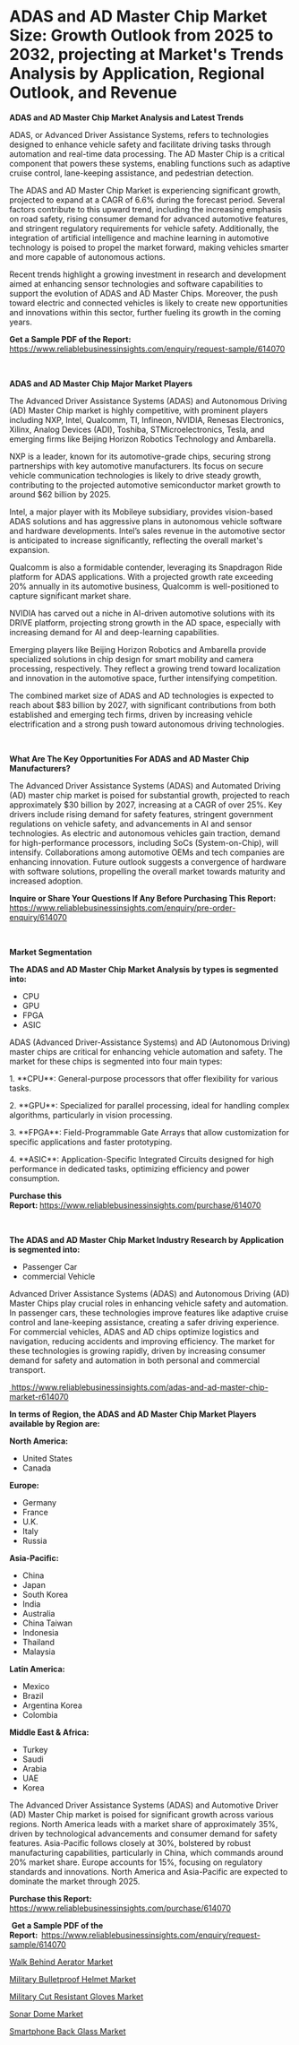 <p><h1>ADAS and AD Master Chip Market Size: Growth Outlook from 2025 to 2032, projecting at Market's Trends Analysis by Application, Regional Outlook, and Revenue</h1></p><p><strong>ADAS and AD Master Chip Market Analysis and Latest Trends</strong></p>
<p><p>ADAS, or Advanced Driver Assistance Systems, refers to technologies designed to enhance vehicle safety and facilitate driving tasks through automation and real-time data processing. The AD Master Chip is a critical component that powers these systems, enabling functions such as adaptive cruise control, lane-keeping assistance, and pedestrian detection. </p><p>The ADAS and AD Master Chip Market is experiencing significant growth, projected to expand at a CAGR of 6.6% during the forecast period. Several factors contribute to this upward trend, including the increasing emphasis on road safety, rising consumer demand for advanced automotive features, and stringent regulatory requirements for vehicle safety. Additionally, the integration of artificial intelligence and machine learning in automotive technology is poised to propel the market forward, making vehicles smarter and more capable of autonomous actions. </p><p>Recent trends highlight a growing investment in research and development aimed at enhancing sensor technologies and software capabilities to support the evolution of ADAS and AD Master Chips. Moreover, the push toward electric and connected vehicles is likely to create new opportunities and innovations within this sector, further fueling its growth in the coming years.</p></p>
<p><strong>Get a Sample PDF of the Report:&nbsp;</strong> <a href="https://www.reliablebusinessinsights.com/enquiry/request-sample/614070?utm_campaign=1106&utm_medium=2&utm_source=Github&utm_content=ia&utm_term=24032025&utm_id=adas-and-ad-master-chip">https://www.reliablebusinessinsights.com/enquiry/request-sample/614070</a></p>
<p>&nbsp;</p>
<p><strong>ADAS and AD Master Chip Major Market Players</strong></p>
<p><p>The Advanced Driver Assistance Systems (ADAS) and Autonomous Driving (AD) Master Chip market is highly competitive, with prominent players including NXP, Intel, Qualcomm, TI, Infineon, NVIDIA, Renesas Electronics, Xilinx, Analog Devices (ADI), Toshiba, STMicroelectronics, Tesla, and emerging firms like Beijing Horizon Robotics Technology and Ambarella.</p><p>NXP is a leader, known for its automotive-grade chips, securing strong partnerships with key automotive manufacturers. Its focus on secure vehicle communication technologies is likely to drive steady growth, contributing to the projected automotive semiconductor market growth to around $62 billion by 2025.</p><p>Intel, a major player with its Mobileye subsidiary, provides vision-based ADAS solutions and has aggressive plans in autonomous vehicle software and hardware developments. Intel’s sales revenue in the automotive sector is anticipated to increase significantly, reflecting the overall market's expansion.</p><p>Qualcomm is also a formidable contender, leveraging its Snapdragon Ride platform for ADAS applications. With a projected growth rate exceeding 20% annually in its automotive business, Qualcomm is well-positioned to capture significant market share.</p><p>NVIDIA has carved out a niche in AI-driven automotive solutions with its DRIVE platform, projecting strong growth in the AD space, especially with increasing demand for AI and deep-learning capabilities.</p><p>Emerging players like Beijing Horizon Robotics and Ambarella provide specialized solutions in chip design for smart mobility and camera processing, respectively. They reflect a growing trend toward localization and innovation in the automotive space, further intensifying competition.</p><p>The combined market size of ADAS and AD technologies is expected to reach about $83 billion by 2027, with significant contributions from both established and emerging tech firms, driven by increasing vehicle electrification and a strong push toward autonomous driving technologies.</p></p>
<p>&nbsp;</p>
<p><strong>What Are The Key Opportunities For ADAS and AD Master Chip Manufacturers?</strong></p>
<p><p>The Advanced Driver Assistance Systems (ADAS) and Automated Driving (AD) master chip market is poised for substantial growth, projected to reach approximately $30 billion by 2027, increasing at a CAGR of over 25%. Key drivers include rising demand for safety features, stringent government regulations on vehicle safety, and advancements in AI and sensor technologies. As electric and autonomous vehicles gain traction, demand for high-performance processors, including SoCs (System-on-Chip), will intensify. Collaborations among automotive OEMs and tech companies are enhancing innovation. Future outlook suggests a convergence of hardware with software solutions, propelling the overall market towards maturity and increased adoption.</p></p>
<p><strong>Inquire or Share Your Questions If Any Before Purchasing This Report:</strong> <a href="https://www.reliablebusinessinsights.com/enquiry/pre-order-enquiry/614070?utm_campaign=1106&utm_medium=2&utm_source=Github&utm_content=ia&utm_term=24032025&utm_id=adas-and-ad-master-chip">https://www.reliablebusinessinsights.com/enquiry/pre-order-enquiry/614070</a></p>
<p>&nbsp;</p>
<p><strong>Market Segmentation</strong></p>
<p><strong>The ADAS and AD Master Chip Market Analysis by types is segmented into:</strong></p>
<p><ul><li>CPU</li><li>GPU</li><li>FPGA</li><li>ASIC</li></ul></p>
<p><p>ADAS (Advanced Driver-Assistance Systems) and AD (Autonomous Driving) master chips are critical for enhancing vehicle automation and safety. The market for these chips is segmented into four main types: </p><p>1. **CPU**: General-purpose processors that offer flexibility for various tasks.</p><p>2. **GPU**: Specialized for parallel processing, ideal for handling complex algorithms, particularly in vision processing.</p><p>3. **FPGA**: Field-Programmable Gate Arrays that allow customization for specific applications and faster prototyping. </p><p>4. **ASIC**: Application-Specific Integrated Circuits designed for high performance in dedicated tasks, optimizing efficiency and power consumption.</p></p>
<p><strong>Purchase this Report:&nbsp;</strong><a href="https://www.reliablebusinessinsights.com/purchase/614070?utm_campaign=1106&utm_medium=2&utm_source=Github&utm_content=ia&utm_term=24032025&utm_id=adas-and-ad-master-chip">https://www.reliablebusinessinsights.com/purchase/614070</a></p>
<p>&nbsp;</p>
<p><strong>The ADAS and AD Master Chip Market Industry Research by Application is segmented into:</strong></p>
<p><ul><li>Passenger Car</li><li>commercial Vehicle</li></ul></p>
<p><p>Advanced Driver Assistance Systems (ADAS) and Autonomous Driving (AD) Master Chips play crucial roles in enhancing vehicle safety and automation. In passenger cars, these technologies improve features like adaptive cruise control and lane-keeping assistance, creating a safer driving experience. For commercial vehicles, ADAS and AD chips optimize logistics and navigation, reducing accidents and improving efficiency. The market for these technologies is growing rapidly, driven by increasing consumer demand for safety and automation in both personal and commercial transport.</p></p>
<p><a href="https://www.reliablebusinessinsights.com/adas-and-ad-master-chip-market-r614070?utm_campaign=1106&utm_medium=2&utm_source=Github&utm_content=ia&utm_term=24032025&utm_id=adas-and-ad-master-chip">&nbsp;https://www.reliablebusinessinsights.com/adas-and-ad-master-chip-market-r614070</a></p>
<p><strong>In terms of Region, the ADAS and AD Master Chip Market Players available by Region are:</strong></p>
<p>
    <p> <strong> North America: </strong>
        <ul>
            <li>United States</li>
            <li>Canada</li>
        </ul>
        </p> 
    <p> <strong> Europe: </strong>
        <ul>
            <li>Germany</li>
            <li>France</li>
            <li>U.K.</li>
            <li>Italy</li>
            <li>Russia</li>
        </ul>
        </p> 
    <p> <strong> Asia-Pacific: </strong>
        <ul>
            <li>China</li>
            <li>Japan</li>
            <li>South Korea</li>
            <li>India</li>
            <li>Australia</li>
            <li>China Taiwan</li>
            <li>Indonesia</li>
            <li>Thailand</li>
            <li>Malaysia</li>
        </ul>
        </p> 
    <p> <strong> Latin America: </strong>
        <ul>
            <li>Mexico</li>
            <li>Brazil</li>
            <li>Argentina Korea</li>
            <li>Colombia</li>
        </ul>
        </p> 
    <p> <strong> Middle East & Africa: </strong>
        <ul>
            <li>Turkey</li>
            <li>Saudi</li>
            <li>Arabia</li>
            <li>UAE</li>
            <li>Korea</li>
        </ul>
    </p>
    </p>
<p><p>The Advanced Driver Assistance Systems (ADAS) and Automotive Driver (AD) Master Chip market is poised for significant growth across various regions. North America leads with a market share of approximately 35%, driven by technological advancements and consumer demand for safety features. Asia-Pacific follows closely at 30%, bolstered by robust manufacturing capabilities, particularly in China, which commands around 20% market share. Europe accounts for 15%, focusing on regulatory standards and innovations. North America and Asia-Pacific are expected to dominate the market through 2025.</p></p>
<p><strong>Purchase this Report: </strong><a href="https://www.reliablebusinessinsights.com/purchase/614070?utm_campaign=1106&utm_medium=2&utm_source=Github&utm_content=ia&utm_term=24032025&utm_id=adas-and-ad-master-chip">https://www.reliablebusinessinsights.com/purchase/614070</a></p>
<p>&nbsp;<strong>Get a Sample PDF of the Report:&nbsp;&nbsp;</strong><a href="https://www.reliablebusinessinsights.com/enquiry/request-sample/614070?utm_campaign=1106&utm_medium=2&utm_source=Github&utm_content=ia&utm_term=24032025&utm_id=adas-and-ad-master-chip">https://www.reliablebusinessinsights.com/enquiry/request-sample/614070</a></p>
<p><strong></strong></p>
<p><p><a href="https://github.com/godekkutero4/Market-Research-Report-List-1/blob/main/walk-behind-aerator-market.md?utm_campaign=1106&utm_medium=2&utm_source=Github&utm_content=ia&utm_term=24032025&utm_id=adas-and-ad-master-chip">Walk Behind Aerator Market</a></p><p><a href="https://github.com/rjaibiagha/Market-Research-Report-List-1/blob/main/military-bulletproof-helmet-market.md?utm_campaign=1106&utm_medium=2&utm_source=Github&utm_content=ia&utm_term=24032025&utm_id=adas-and-ad-master-chip">Military Bulletproof Helmet Market</a></p><p><a href="https://github.com/rumaskdallys2/Market-Research-Report-List-1/blob/main/military-cut-resistant-gloves-market.md?utm_campaign=1106&utm_medium=2&utm_source=Github&utm_content=ia&utm_term=24032025&utm_id=adas-and-ad-master-chip">Military Cut Resistant Gloves Market</a></p><p><a href="https://github.com/brinnoifon/Market-Research-Report-List-1/blob/main/sonar-dome-market.md?utm_campaign=1106&utm_medium=2&utm_source=Github&utm_content=ia&utm_term=24032025&utm_id=adas-and-ad-master-chip">Sonar Dome Market</a></p><p><a href="https://github.com/trenkkwasek84/Market-Research-Report-List-1/blob/main/smartphone-back-glass-market.md?utm_campaign=1106&utm_medium=2&utm_source=Github&utm_content=ia&utm_term=24032025&utm_id=adas-and-ad-master-chip">Smartphone Back Glass Market</a></p></p>